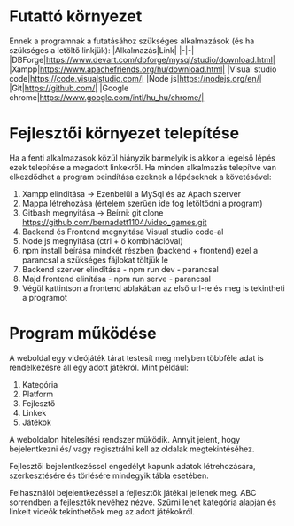 # Futattó környezet
Ennek a programnak a futatásához szükséges alkalmazások (és ha szükséges a letöltő linkjük):
|Alkalmazás|Link|
|-|-|
|DBForge|https://www.devart.com/dbforge/mysql/studio/download.html|
|Xampp|https://www.apachefriends.org/hu/download.html|
|Visual studio code|https://code.visualstudio.com/|
|Node js|https://nodejs.org/en/|
|Git|https://github.com/|
|Google chrome|https://www.google.com/intl/hu_hu/chrome/|

# Fejlesztői környezet telepítése
Ha a fenti alkalmazások közül hiányzik bármelyik is akkor a legelső lépés ezek telepítése a megadott linkekről.
Ha minden alkalmazás telepítve van elkezdődhet a program beindítása ezeknek a lépéseknek a követésével:
  1. Xampp elinditása -> Ezenbelűl a MySql és az Apach szerver
  2. Mappa létrehozása (értelem szerűen ide fog letöltődni a program)
  3. Gitbash megnyitása -> Beírni: git clone https://github.com/bernadett1104/video_games.git
  4. Backend és Frontend megnyitása Visual studio code-al
  5. Node js megnyitása (ctrl + ö kombinációval)
  6. npm install beírása mindkét részben (backend  + frontend) ezel a parancsal a szükséges fájlokat töltjük le 
  7. Backend szerver elindítása - npm run dev - parancsal
  8. Majd frontend elinítása - npm run serve - parancsal
  9. Végül kattintson a frontend ablakában az első url-re és meg is tekintheti a programot

# Program működése
A weboldal egy videójáték tárat testesít meg melyben többféle adat is rendelkezésre áll egy adott játékról.
Mint például: 
  1. Kategória
  2. Platform
  3. Fejlesztő
  4. Linkek
  5. Játékok

A weboldalon hitelesítési rendszer müködik. Annyit jelent, hogy bejelentkezni és/ vagy regisztrálni kell
az oldalak megtekintéséhez.

Fejlesztői bejelentkezéssel engedélyt kapunk adatok létrehozására, szerkesztésére és törlésére mindegyik
tábla esetében. 

Felhasználói bejelentkezéssel a fejlesztők játékai jellenek meg. ABC sorrendben a fejlesztők nevéhez nézve.
Szűrni lehet kategória alapján és linkelt videók tekinthetőek meg az adott játékokról.

